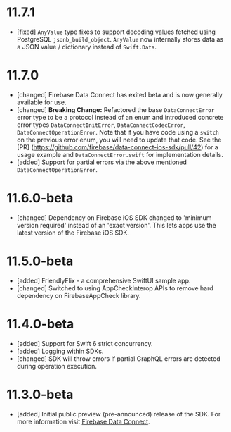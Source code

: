 # 11.7.1
- [fixed] `AnyValue` type fixes to support decoding values fetched using PostgreSQL `jsonb_build_object`.  `AnyValue` now internally stores data as a JSON value / dictionary instead of `Swift.Data`.

# 11.7.0
- [changed] Firebase Data Connect has exited beta and is now generally available for use.
- [changed] **Breaking Change:** Refactored the base `DataConnectError` error type to be a protocol instead of an enum and introduced concrete error types `DataConnectInitError`, `DataConnectCodecError`, `DataConnectOperationError`. Note that if you have code using a `switch` on the previous error enum, you will need to update that code. See the [PR] (https://github.com/firebase/data-connect-ios-sdk/pull/42) for a usage example and `DataConnectError.swift` for implementation details.
- [added] Support for partial errors via the above mentioned `DataConnectOperationError`.

# 11.6.0-beta
- [changed] Dependency on Firebase iOS SDK changed to 'minimum version required' instead of an 'exact version'. This lets apps use the latest version of the Firebase iOS SDK.

# 11.5.0-beta
- [added] FriendlyFlix - a comprehensive SwiftUI sample app.
- [changed] Switched to using AppCheckInterop APIs to remove hard dependency on FirebaseAppCheck library.

# 11.4.0-beta
- [added] Support for Swift 6 strict concurrency.
- [added] Logging within SDKs.
- [changed] SDK will throw errors if partial GraphQL errors are detected during operation execution.

# 11.3.0-beta
- [added] Initial public preview (pre-announced) release of the SDK. For more information visit
  [Firebase Data Connect](https://firebase.google.com/products/data-connect).
